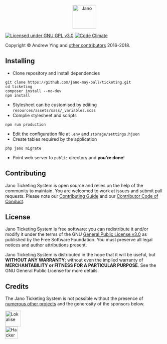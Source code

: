 <p style="text-align:center;"><img src="https://raw.githubusercontent.com/jano-may-ball/ticketing/master/logo.png" height="75" alt="Jano"></p>

[![Licensed under GNU GPL v3.0](https://img.shields.io/badge/license-GNU%20GPL%20v3.0-blue.svg)](https://github.com/jano-may-ball/ticketing/blob/master/README.md) [![Code Climate](https://img.shields.io/codeclimate/maintainability/jano-may-ball/ticketing.svg)](https://codeclimate.com/github/jano-may-ball/ticketing)

Copyright &copy; Andrew Ying and [other contributors](https://github.com/jano-may-ball/ticketing/graphs/contributors) 
2016-2018.

## Installing
* Clone repository and install dependencies
```
git clone https://github.com/jano-may-ball/ticketing.git
cd ticketing
composer install --no-dev
npm install
```
* Stylesheet can be customised by editing `resources/assets/sass/_variables.scss`
* Complie stylesheet and scripts
```
npm run production
```
* Edit the configuration file at `.env` and `storage/settings.hjson`
* Create tables required by the application
```
php jano migrate
```
* Point web server to `public` directory and **you're done**!

## Contributing
Jano Ticketing System is open source and relies on the help of the community to maintain. You are welcomed to work at issues and submit pull requests. Please note our [Contributing Guide](CONTRIBUTING.md) and our [Contributor Code of Conduct](CODE_OF_CONDUCT.md).

## License
Jano Ticketing System is free software: you can redistribute it and/or modify it under the terms of the GNU [General Public License v3.0](LICENSE.md) as published by the Free Software Foundation. You must preserve all legal notices and author attributions present.

Jano Ticketing System is distributed in the hope that it will be useful, but **WITHOUT ANY WARRANTY**; without even the implied warranty of **MERCHANTABILITY or FITNESS FOR A PARTICULAR PURPOSE**.  See the GNU General Public License for more details.

## Credits
The Jano Ticketing System is not possible without the presence of [numerous other projects](CREDITS.md) and the generosity of the sponsors below.

<a href="https://lokalise.co" target="_blank"><img src="https://lokalise.co/img/lokalise_logo_black.png" height="50" alt="Lokalise"></a><br />
<a href="https://www.hackerone.com" target="_blank"><img src="https://www.hackerone.com/sites/default/files/2017-06/HackerOne.png" height="40" alt="HackerOne"></a>